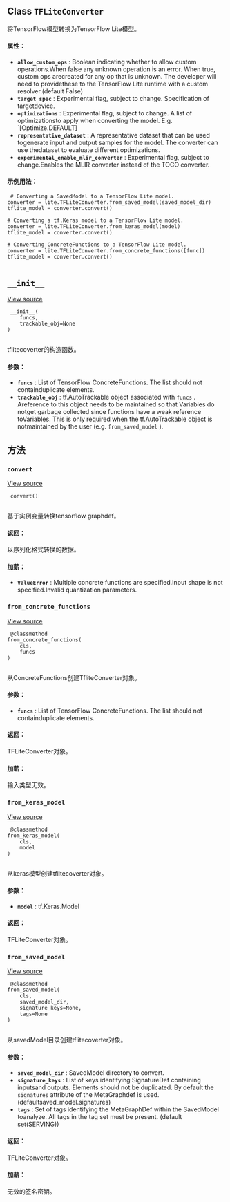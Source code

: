 

## Class  `TFLiteConverter` 
将TensorFlow模型转换为TensorFlow Lite模型。

#### 属性：
- **`allow_custom_ops`** : Boolean indicating whether to allow custom operations.When false any unknown operation is an error. When true, custom ops arecreated for any op that is unknown. The developer will need to providethese to the TensorFlow Lite runtime with a custom resolver.(default False)
- **`target_spec`** : Experimental flag, subject to change. Specification of targetdevice.
- **`optimizations`** : Experimental flag, subject to change. A list of optimizationsto apply when converting the model. E.g. `[Optimize.DEFAULT]
- **`representative_dataset`** : A representative dataset that can be used togenerate input and output samples for the model. The converter can use thedataset to evaluate different optimizations.
- **`experimental_enable_mlir_converter`** : Experimental flag, subject to change.Enables the MLIR converter instead of the TOCO converter.


#### 示例用法：


```
 # Converting a SavedModel to a TensorFlow Lite model.
converter = lite.TFLiteConverter.from_saved_model(saved_model_dir)
tflite_model = converter.convert()

# Converting a tf.Keras model to a TensorFlow Lite model.
converter = lite.TFLiteConverter.from_keras_model(model)
tflite_model = converter.convert()

# Converting ConcreteFunctions to a TensorFlow Lite model.
converter = lite.TFLiteConverter.from_concrete_functions([func])
tflite_model = converter.convert()
 
```

##  `__init__` 
[View source](https://github.com/tensorflow/tensorflow/blob/r2.0/tensorflow/lite/python/lite.py#L298-L312)

```
 __init__(
    funcs,
    trackable_obj=None
)
 
```

tflitecoverter的构造函数。

#### 参数：
- **`funcs`** : List of TensorFlow ConcreteFunctions. The list should not containduplicate elements.
- **`trackable_obj`** : tf.AutoTrackable object associated with  `funcs` . Areference to this object needs to be maintained so that Variables do notget garbage collected since functions have a weak reference toVariables. This is only required when the tf.AutoTrackable object is notmaintained by the user (e.g.  `from_saved_model` ).


## 方法


###  `convert` 
[View source](https://github.com/tensorflow/tensorflow/blob/r2.0/tensorflow/lite/python/lite.py#L386-L452)

```
 convert()
 
```

基于实例变量转换tensorflow graphdef。

#### 返回：
以序列化格式转换的数据。

#### 加薪：
- **`ValueError`** :   Multiple concrete functions are specified.Input shape is not specified.Invalid quantization parameters.


###  `from_concrete_functions` 
[View source](https://github.com/tensorflow/tensorflow/blob/r2.0/tensorflow/lite/python/lite.py#L314-L335)

```
 @classmethod
from_concrete_functions(
    cls,
    funcs
)
 
```

从ConcreteFunctions创建TfliteConverter对象。

#### 参数：
- **`funcs`** : List of TensorFlow ConcreteFunctions. The list should not containduplicate elements.


#### 返回：
TFLiteConverter对象。

#### 加薪：
输入类型无效。

###  `from_keras_model` 
[View source](https://github.com/tensorflow/tensorflow/blob/r2.0/tensorflow/lite/python/lite.py#L372-L384)

```
 @classmethod
from_keras_model(
    cls,
    model
)
 
```

从keras模型创建tflitecoverter对象。

#### 参数：
- **`model`** : tf.Keras.Model


#### 返回：
TFLiteConverter对象。

###  `from_saved_model` 
[View source](https://github.com/tensorflow/tensorflow/blob/r2.0/tensorflow/lite/python/lite.py#L337-L370)

```
 @classmethod
from_saved_model(
    cls,
    saved_model_dir,
    signature_keys=None,
    tags=None
)
 
```

从savedModel目录创建tflitecoverter对象。

#### 参数：
- **`saved_model_dir`** : SavedModel directory to convert.
- **`signature_keys`** : List of keys identifying SignatureDef containing inputsand outputs. Elements should not be duplicated. By default the `signatures`  attribute of the MetaGraphdef is used. (defaultsaved_model.signatures)
- **`tags`** : Set of tags identifying the MetaGraphDef within the SavedModel toanalyze. All tags in the tag set must be present. (default set(SERVING))


#### 返回：
TFLiteConverter对象。

#### 加薪：
无效的签名密钥。


